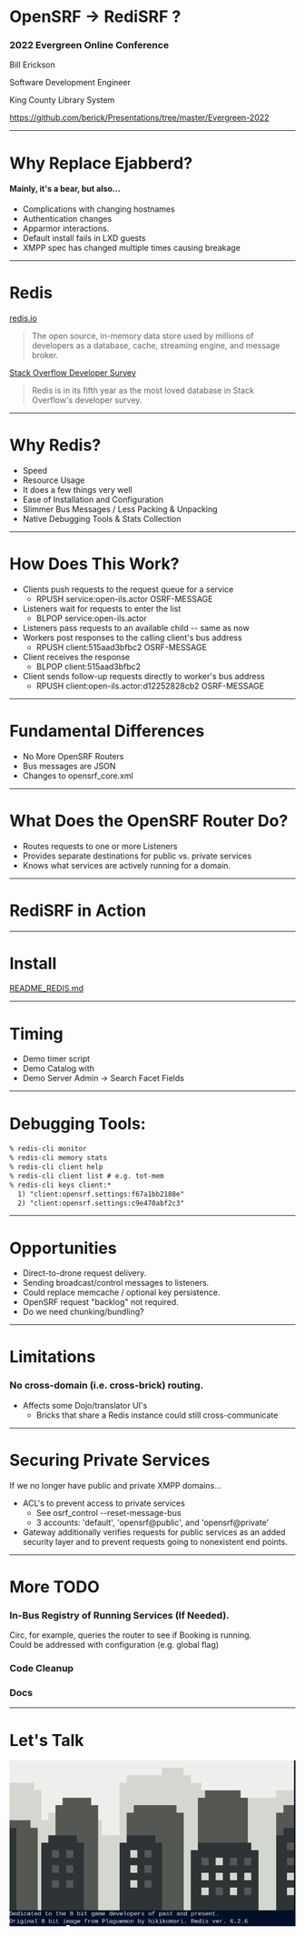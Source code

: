 # OpenSRF -> RediSRF ?

### 2022 Evergreen Online Conference

Bill Erickson

Software Development Engineer

King County Library System

https://github.com/berick/Presentations/tree/master/Evergreen-2022

---

# Why Replace Ejabberd?

#### Mainly, it's a bear, but also...

* Complications with changing hostnames
* Authentication changes
* Apparmor interactions.
* Default install fails in LXD guests
* XMPP spec has changed multiple times causing breakage

---

# Redis

[redis.io](https://redis.io/)

> The open source, in-memory data store used by millions of developers as a 
> database, cache, streaming engine, and message broker.

[Stack Overflow Developer Survey](https://insights.stackoverflow.com/survey/2021#section-most-loved-dreaded-and-wanted-databases)

> Redis is in its fifth year as the most loved database in Stack Overflow's 
> developer survey.

---

# Why Redis?

* Speed
* Resource Usage
* It does a few things very well
* Ease of Installation and Configuration
* Slimmer Bus Messages / Less Packing & Unpacking
* Native Debugging Tools & Stats Collection

---

# How Does This Work?

* Clients push requests to the request queue for a service
    * RPUSH service:open-ils.actor OSRF-MESSAGE
* Listeners wait for requests to enter the list
    * BLPOP service:open-ils.actor
* Listeners pass requests to an available child -- same as now
* Workers post responses to the calling client's bus address
    * RPUSH client:515aad3bfbc2 OSRF-MESSAGE
* Client receives the response
    * BLPOP client:515aad3bfbc2
* Client sends follow-up requests directly to worker's bus address
    * RPUSH client:open-ils.actor:d12252828cb2 OSRF-MESSAGE

---

# Fundamental Differences

* No More OpenSRF Routers
* Bus messages are JSON
* Changes to opensrf_core.xml

---

# What Does the OpenSRF Router Do?

* Routes requests to one or more Listeners
* Provides separate destinations for public vs. private services
* Knows what services are actively running for a domain.

---

# RediSRF in Action

---

# Install

[README_REDIS.md](https://github.com/berick/OpenSRF/blob/user/berick/lpxxx-opensrf-via-redis-v4-auth-exp-2/README_REDIS.md)

---

# Timing

* Demo timer script
* Demo Catalog with
* Demo Server Admin -> Search Facet Fields

---

# Debugging Tools:

    % redis-cli monitor
    % redis-cli memory stats
    % redis-cli client help
    % redis-cli client list # e.g. tot-mem
    % redis-cli keys client:* 
      1) "client:opensrf.settings:f67a1bb2188e"
      2) "client:opensrf.settings:c9e470abf2c3"

---

# Opportunities

* Direct-to-drone request delivery.
* Sending broadcast/control messages to listeners.
* Could replace memcache / optional key persistence.
* OpenSRF request "backlog" not required.
* Do we need chunking/bundling?

---

# Limitations

### No cross-domain (i.e. cross-brick) routing.

* Affects some Dojo/translator UI's
    * Bricks that share a Redis instance could still cross-communicate

---

# Securing Private Services

If we no longer have public and private XMPP domains...

* ACL's to prevent access to private services
    * See osrf_control --reset-message-bus
    * 3 accounts: 'default', 'opensrf@public', and 'opensrf@private'
* Gateway additionally verifies requests for public services as an added 
  security layer and to prevent requests going to nonexistent end points.

---

# More TODO

### In-Bus Registry of Running Services (If Needed).

Circ, for example, queries the router to see if Booking is running.  
Could be addressed with configuration (e.g. global flag)

### Code Cleanup

### Docs

---

# Let's Talk

![Redis LOLWUT](media/redis-lolwut.png)

